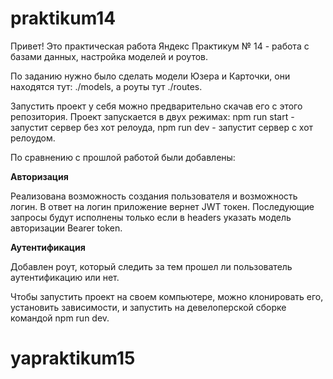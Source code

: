 
# praktikum14

Привет! Это практическая работа Яндекс Практикум № 14 - работа с базами данных, настройка моделей и роутов.


По заданию нужно было сделать модели Юзера и Карточки, они находятся тут:
./models, а роуты тут ./routes.

Запустить проект у себя можно предварительно скачав его с этого репозитория.
Проект запускается в двух режимах:
npm run start - запустит сервер без хот релоуда,
npm run dev - запустит сервер с хот релоудом.

По сравнению с прошлой работой были добавлены:

**Авторизация**

Реализована возможность создания пользователя и возможность логин.
В ответ на логин приложение вернет JWT токен.
Последующие запросы будут исполнены только если в headers указать модель авторизации Bearer token.

**Аутентификация**

Добавлен роут, который следить за тем прошел ли пользователь аутентификацию или нет.


Чтобы запустить проект на своем компьютере, можно клонировать его, установить зависимости, и 
запустить на девелоперской сборке командой npm run dev.





# yapraktikum15
